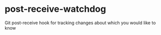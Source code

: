 # post-receive-watchdog
Git post-receive hook for tracking changes about which you would like to know
